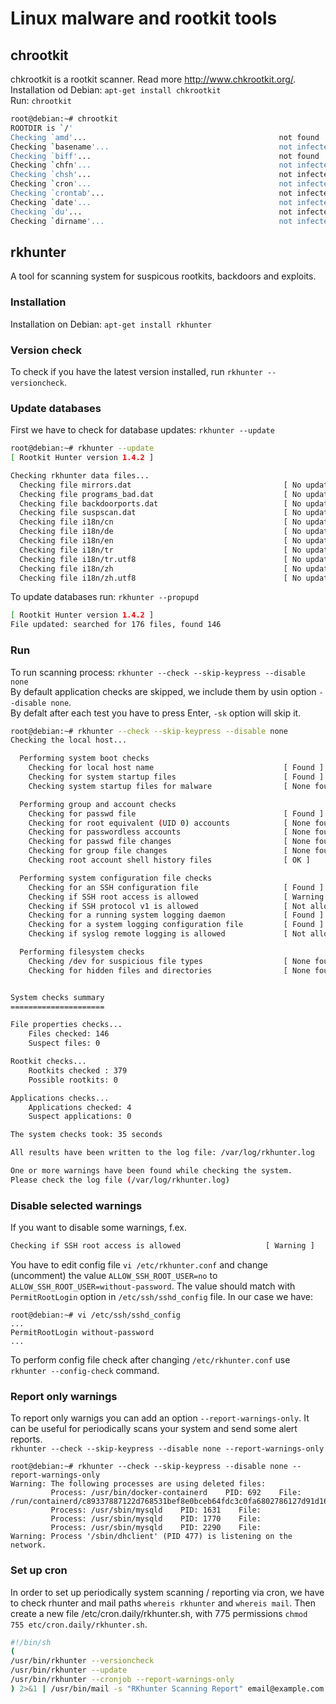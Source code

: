 # Linux malware and rootkit tools
## chrootkit
chkrootkit is a rootkit scanner. Read more http://www.chkrootkit.org/.  
Installation od Debian:
`apt-get install chkrootkit`  
Run: `chrootkit`
```sh
root@debian:~# chrootkit
ROOTDIR is `/'
Checking `amd'...                                           not found
Checking `basename'...                                      not infected
Checking `biff'...                                          not found
Checking `chfn'...                                          not infected
Checking `chsh'...                                          not infected
Checking `cron'...                                          not infected
Checking `crontab'...                                       not infected
Checking `date'...                                          not infected
Checking `du'...                                            not infected
Checking `dirname'...                                       not infected
```
## rkhunter
A tool for scanning system for suspicous rootkits, backdoors and exploits.  
### Installation
Installation on Debian:
`apt-get install rkhunter` 

### Version check
To check if you have the latest version installed, run `rkhunter --versioncheck`.

### Update databases
First we have to check for database updates:
`rkhunter --update`
```sh
root@debian:~# rkhunter --update
[ Rootkit Hunter version 1.4.2 ]

Checking rkhunter data files...
  Checking file mirrors.dat                                  [ No update ]
  Checking file programs_bad.dat                             [ No update ]
  Checking file backdoorports.dat                            [ No update ]
  Checking file suspscan.dat                                 [ No update ]
  Checking file i18n/cn                                      [ No update ]
  Checking file i18n/de                                      [ No update ]
  Checking file i18n/en                                      [ No update ]
  Checking file i18n/tr                                      [ No update ]
  Checking file i18n/tr.utf8                                 [ No update ]
  Checking file i18n/zh                                      [ No update ]
  Checking file i18n/zh.utf8                                 [ No update ]
```
To update databases run: `rkhunter --propupd`
```sh
[ Rootkit Hunter version 1.4.2 ]
File updated: searched for 176 files, found 146
```
### Run
To run scanning process: `rkhunter --check --skip-keypress --disable none`  
By default application checks are skipped, we include them by usin option `--disable none`.  
By defalt after each test you have to press Enter, `-sk` option will skip it.

```sh
root@debian:~# rkhunter --check --skip-keypress --disable none
Checking the local host...

  Performing system boot checks
    Checking for local host name                             [ Found ]
    Checking for system startup files                        [ Found ]
    Checking system startup files for malware                [ None found ]

  Performing group and account checks
    Checking for passwd file                                 [ Found ]
    Checking for root equivalent (UID 0) accounts            [ None found ]
    Checking for passwordless accounts                       [ None found ]
    Checking for passwd file changes                         [ None found ]
    Checking for group file changes                          [ None found ]
    Checking root account shell history files                [ OK ]

  Performing system configuration file checks
    Checking for an SSH configuration file                   [ Found ]
    Checking if SSH root access is allowed                   [ Warning ]
    Checking if SSH protocol v1 is allowed                   [ Not allowed ]
    Checking for a running system logging daemon             [ Found ]
    Checking for a system logging configuration file         [ Found ]
    Checking if syslog remote logging is allowed             [ Not allowed ]

  Performing filesystem checks
    Checking /dev for suspicious file types                  [ None found ]
    Checking for hidden files and directories                [ None found ]


System checks summary
=====================

File properties checks...
    Files checked: 146
    Suspect files: 0

Rootkit checks...
    Rootkits checked : 379
    Possible rootkits: 0

Applications checks...
    Applications checked: 4
    Suspect applications: 0

The system checks took: 35 seconds

All results have been written to the log file: /var/log/rkhunter.log

One or more warnings have been found while checking the system.
Please check the log file (/var/log/rkhunter.log)

```

### Disable selected warnings
If you want to disable some warnings, f.ex.  
```sh
Checking if SSH root access is allowed                   [ Warning ]
```
You have to edit config file `vi /etc/rkhunter.conf` and change (uncomment) the value `ALLOW_SSH_ROOT_USER=no` to `ALLOW_SSH_ROOT_USER=without-password`. The value should match with `PermitRootLogin` option in `/etc/ssh/sshd_config` file. In our case we have:
```ssh
root@debian:~# vi /etc/ssh/sshd_config
...
PermitRootLogin without-password
...
```
To perform config file check after changing `/etc/rkhunter.conf` use `rkhunter --config-check` command.
### Report only warnings
To report only warnigs you can add an option `--report-warnings-only`. It can be useful for periodically scans your system and send some alert reports.  
`rkhunter --check --skip-keypress --disable none --report-warnings-only`
```ssh
root@debian:~# rkhunter --check --skip-keypress --disable none --report-warnings-only
Warning: The following processes are using deleted files:
         Process: /usr/bin/docker-containerd    PID: 692    File: /run/containerd/c89337887122d768531bef8e0bceb64fdc3c0fa6802786127d91d169581dab04/init/control
         Process: /usr/sbin/mysqld    PID: 1631    File:
         Process: /usr/sbin/mysqld    PID: 1770    File:
         Process: /usr/sbin/mysqld    PID: 2290    File:
Warning: Process '/sbin/dhclient' (PID 477) is listening on the network.
```
### Set up cron
In order to set up periodically system scanning / reporting via cron, we have to check rhunter and mail paths `whereis rkhunter` and `whereis mail`.
Then create a new file /etc/cron.daily/rkhunter.sh, with 775 permissions `chmod 755 etc/cron.daily/rkhunter.sh`.
```sh
#!/bin/sh
(
/usr/bin/rkhunter --versioncheck
/usr/bin/rkhunter --update
/usr/bin/rkhunter --cronjob --report-warnings-only
) 2>&1 | /usr/bin/mail -s "RKhunter Scanning Report" email@example.com
```
